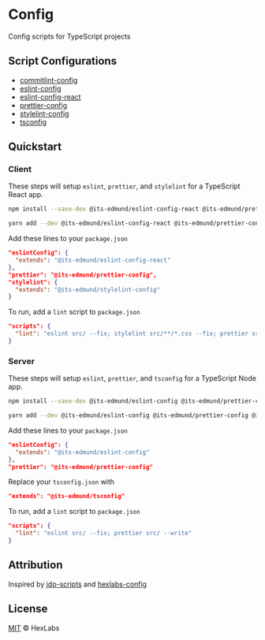 # Config

Config scripts for TypeScript projects

## Script Configurations

- [commitlint-config](./packages/commitlint-config)
- [eslint-config](./packages/eslint-config)
- [eslint-config-react](./packages/eslint-config-react)
- [prettier-config](./packages/prettier-config)
- [stylelint-config](./packages/stylelint-config)
- [tsconfig](./packages/tsconfig)

## Quickstart

### Client
These steps will setup `eslint`, `prettier`, and `stylelint` for a TypeScript React app.

```bash
npm install --save-dev @its-edmund/eslint-config-react @its-edmund/prettier-config @its-edmund/stylelint-config eslint prettier stylelint

yarn add --dev @its-edmund/eslint-config-react @its-edmund/prettier-config @its-edmund/stylelint-config eslint prettier stylelint
```

Add these lines to your `package.json`

```json
"eslintConfig": {
  "extends": "@its-edmund/eslint-config-react"
},
"prettier": "@its-edmund/prettier-config",
"stylelint": {
  "extends": "@its-edmund/stylelint-config"
}
```

To run, add a `lint` script to `package.json`

```json
"scripts": {
  "lint": "eslint src/ --fix; stylelint src/**/*.css --fix; prettier src/ --write"
}
```

### Server
These steps will setup `eslint`, `prettier`, and `tsconfig` for a TypeScript Node app.

```bash
npm install --save-dev @its-edmund/eslint-config @its-edmund/prettier-config @its-edmund/tsconfig eslint prettier

yarn add --dev @its-edmund/eslint-config @its-edmund/prettier-config @its-edmund/tsconfig eslint prettier
```

Add these lines to your `package.json`

```json
"eslintConfig": {
  "extends": "@its-edmund/eslint-config"
},
"prettier": "@its-edmund/prettier-config"
```

Replace your `tsconfig.json` with

```json
"extends": "@its-edmund/tsconfig"
```

To run, add a `lint` script to `package.json`

```json
"scripts": {
  "lint": "eslint src/ --fix; prettier src/ --write"
}
```

## Attribution
Inspired by [jdp-scripts](https://github.com/john-d-pelingo/jdp-scripts) and [hexlabs-config](https://github.com/hackgt/config)

## License

[MIT](LICENSE) &copy; HexLabs